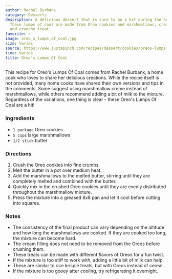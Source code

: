 ```yaml
---
author: Rachel Burbank
category: Desserts
description: A delicious dessert that is sure to be a hit during the holiday season.
  These lumps of coal are made from Oreo cookies and marshmallows, creating a sweet
  and crunchy treat.
favorite: ✓
image: oreo_s_lumps_of_coal.jpg
size: Varies
source: https://www.justapinch.com/recipes/dessert/cookies/oreos-lumps-of-coal.html
time: Varies
title: Oreo's Lumps Of Coal
---
```

This recipe for Oreo's Lumps Of Coal comes from Rachel Burbank, a home cook who loves to share her delicious creations. While the recipe itself is not provided, many home cooks have shared their own versions and tips in the comments. Some suggest using marshmallow creme instead of marshmallows, while others recommend adding a bit of milk to the mixture. Regardless of the variations, one thing is clear - these Oreo's Lumps Of Coal are a hit!

### Ingredients

* `1 package` Oreo cookies
* `5 cups` large marshmallows
* `1/2 stick` butter

### Directions

1. Crush the Oreo cookies into fine crumbs.
2. Melt the butter in a pot over medium heat.
3. Add the marshmallows to the melted butter, stirring until they are completely melted and combined with the butter.
4. Quickly mix in the crushed Oreo cookies until they are evenly distributed throughout the marshmallow mixture.
5. Press the mixture into a greased 8x8 pan and let it cool before cutting into squares.

### Notes

* The consistency of the final product can vary depending on the altitude and how long the marshmallows are cooked. If they are cooked too long, the mixture can become hard.
* The cream filling does not need to be removed from the Oreos before crushing them.
* These treats can be made with different flavors of Oreos for a fun twist.
* If the mixture is too stiff to work with, adding a little bit of milk can help.
* These are similar to rice krispie treats, but with Oreos instead of cereal.
* If the mixture is too gooey after cooling, try refrigerating it overnight.